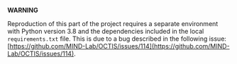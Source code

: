 **WARNING**

Reproduction of this part of the project requires a separate environment with Python version 3.8 and the dependencies included in the local `requirements.txt` file. This is due to a bug described in the following issue: [https://github.com/MIND-Lab/OCTIS/issues/114](https://github.com/MIND-Lab/OCTIS/issues/114).